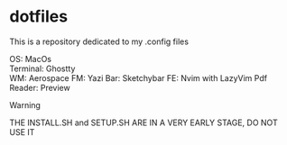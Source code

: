 # dotfiles

This is a repository dedicated to my .config files  

OS: MacOs  
Terminal: Ghostty  
WM: Aerospace
FM: Yazi
Bar: Sketchybar
FE: Nvim with LazyVim
Pdf Reader: Preview

>[!WARNING]
> THE INSTALL.SH and SETUP.SH ARE IN A VERY EARLY STAGE, DO NOT USE IT
